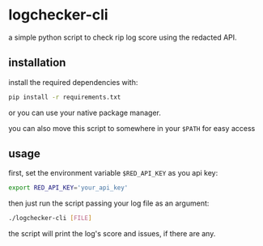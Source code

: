 # logchecker-cli
a simple python script to check rip log score using the redacted API.

## installation
install the required dependencies with:
```sh
pip install -r requirements.txt
```
or you can use your native package manager.

you can also move this script to somewhere in your ```$PATH``` for easy access

## usage
first, set the environment variable `$RED_API_KEY` as you api key:
```sh
export RED_API_KEY='your_api_key'
```
then just run the script passing your log file as an argument:
```sh
./logchecker-cli [FILE]
```
the script will print the log's score and issues, if there are any.
